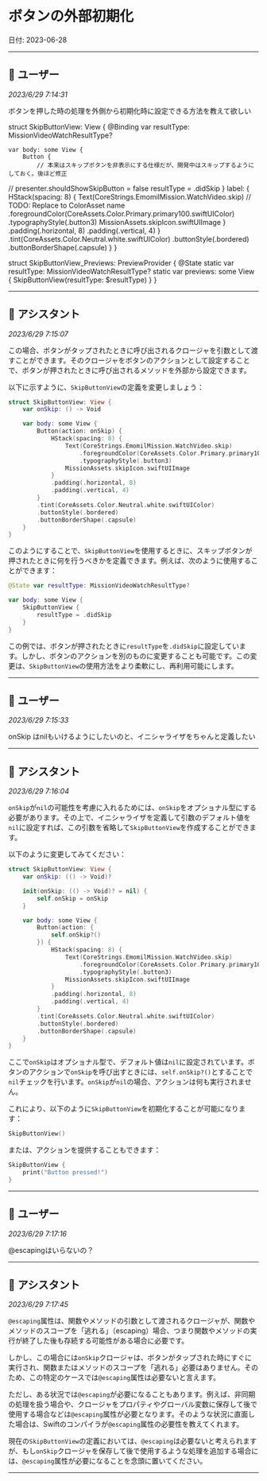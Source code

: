 # ボタンの外部初期化

日付: 2023-06-28

---

## 👤 ユーザー
*2023/6/29 7:14:31*

ボタンを押した時の処理を外側から初期化時に設定できる方法を教えて欲しい

struct SkipButtonView: View {
    @Binding var resultType: MissionVideoWatchResultType?

    var body: some View {
        Button {
            // 本来はスキップボタンを非表示にする仕様だが、開発中はスキップするようにしておく。後ほど修正
//            presenter.shouldShowSkipButton = false
            resultType = .didSkip
        } label: {
            HStack(spacing: 8) {
                Text(CoreStrings.EmomilMission.WatchVideo.skip)
                    // TODO: Replace to ColorAsset name
                    .foregroundColor(CoreAssets.Color.Primary.primary100.swiftUIColor)
                    .typographyStyle(.button3)
                MissionAssets.skipIcon.swiftUIImage
            }
            .padding(.horizontal, 8)
            .padding(.vertical, 4)
        }
        .tint(CoreAssets.Color.Neutral.white.swiftUIColor)
        .buttonStyle(.bordered)
        .buttonBorderShape(.capsule)
    }
}

struct SkipButtonView_Previews: PreviewProvider {
    @State static var resultType: MissionVideoWatchResultType?
    static var previews: some View {
        SkipButtonView(resultType: $resultType)
    }
}

---

## 🤖 アシスタント
*2023/6/29 7:15:07*

この場合、ボタンがタップされたときに呼び出されるクロージャを引数として渡すことができます。そのクロージャをボタンのアクションとして設定することで、ボタンが押されたときに呼び出されるメソッドを外部から設定できます。

以下に示すように、`SkipButtonView`の定義を変更しましょう：

```swift
struct SkipButtonView: View {
    var onSkip: () -> Void

    var body: some View {
        Button(action: onSkip) {
            HStack(spacing: 8) {
                Text(CoreStrings.EmomilMission.WatchVideo.skip)
                    .foregroundColor(CoreAssets.Color.Primary.primary100.swiftUIColor)
                    .typographyStyle(.button3)
                MissionAssets.skipIcon.swiftUIImage
            }
            .padding(.horizontal, 8)
            .padding(.vertical, 4)
        }
        .tint(CoreAssets.Color.Neutral.white.swiftUIColor)
        .buttonStyle(.bordered)
        .buttonBorderShape(.capsule)
    }
}
```

このようにすることで、`SkipButtonView`を使用するときに、スキップボタンが押されたときに何を行うべきかを定義できます。例えば、次のように使用することができます：

```swift
@State var resultType: MissionVideoWatchResultType?

var body: some View {
    SkipButtonView {
        resultType = .didSkip
    }
}
```

この例では、ボタンが押されたときに`resultType`を`.didSkip`に設定しています。しかし、ボタンのアクションを別のものに変更することも可能です。この変更は、`SkipButtonView`の使用方法をより柔軟にし、再利用可能にします。

---

## 👤 ユーザー
*2023/6/29 7:15:33*

onSkip はnilもいけるようにしたいのと、イニシャライザをちゃんと定義したい

---

## 🤖 アシスタント
*2023/6/29 7:16:04*

`onSkip`が`nil`の可能性を考慮に入れるためには、`onSkip`をオプショナル型にする必要があります。その上で、イニシャライザを定義して引数のデフォルト値を`nil`に設定すれば、この引数を省略して`SkipButtonView`を作成することができます。

以下のように変更してみてください：

```swift
struct SkipButtonView: View {
    var onSkip: (() -> Void)?

    init(onSkip: (() -> Void)? = nil) {
        self.onSkip = onSkip
    }

    var body: some View {
        Button(action: {
            self.onSkip?()
        }) {
            HStack(spacing: 8) {
                Text(CoreStrings.EmomilMission.WatchVideo.skip)
                    .foregroundColor(CoreAssets.Color.Primary.primary100.swiftUIColor)
                    .typographyStyle(.button3)
                MissionAssets.skipIcon.swiftUIImage
            }
            .padding(.horizontal, 8)
            .padding(.vertical, 4)
        }
        .tint(CoreAssets.Color.Neutral.white.swiftUIColor)
        .buttonStyle(.bordered)
        .buttonBorderShape(.capsule)
    }
}
```

ここで`onSkip`はオプショナル型で、デフォルト値は`nil`に設定されています。ボタンのアクションで`onSkip`を呼び出すときには、`self.onSkip?()`とすることで`nil`チェックを行います。`onSkip`が`nil`の場合、アクションは何も実行されません。

これにより、以下のように`SkipButtonView`を初期化することが可能になります：

```swift
SkipButtonView()
```

または、アクションを提供することもできます：

```swift
SkipButtonView {
    print("Button pressed!")
}
```

---

## 👤 ユーザー
*2023/6/29 7:17:16*

@escapingはいらないの？

---

## 🤖 アシスタント
*2023/6/29 7:17:45*

`@escaping`属性は、関数やメソッドの引数として渡されるクロージャが、関数やメソッドのスコープを「逃れる」（escaping）場合、つまり関数やメソッドの実行が終了した後も存続する可能性がある場合に必要です。 

しかし、この場合には`onSkip`クロージャは、ボタンがタップされた時にすぐに実行され、関数またはメソッドのスコープを「逃れる」必要はありません。そのため、この特定のケースでは`@escaping`属性は必要ないと言えます。

ただし、ある状況では`@escaping`が必要になることもあります。例えば、非同期の処理を扱う場合や、クロージャをプロパティやグローバル変数に保存して後で使用する場合などは`@escaping`属性が必要となります。そのような状況に直面した場合は、Swiftのコンパイラが`@escaping`属性の必要性を教えてくれます。

現在の`SkipButtonView`の定義においては、`@escaping`は必要ないと考えられますが、もし`onSkip`クロージャを保存して後で使用するような処理を追加する場合には、`@escaping`属性が必要になることを念頭に置いてください。

---
